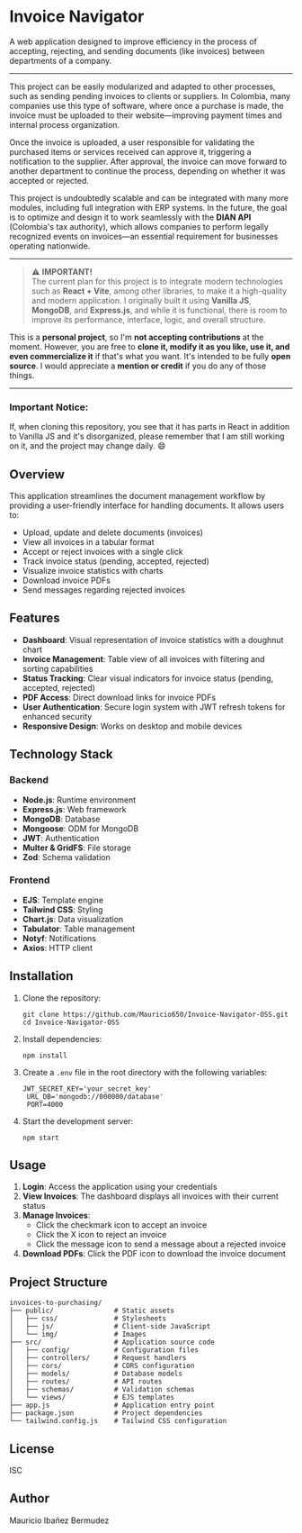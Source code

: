 # Invoice Navigator

A web application designed to improve efficiency in the process of accepting, rejecting, and sending documents (like invoices) between departments of a company.

---

This project can be easily modularized and adapted to other processes, such as sending pending invoices to clients or suppliers. In Colombia, many companies use this type of software, where once a purchase is made, the invoice must be uploaded to their website—improving payment times and internal process organization.

Once the invoice is uploaded, a user responsible for validating the purchased items or services received can approve it, triggering a notification to the supplier. After approval, the invoice can move forward to another department to continue the process, depending on whether it was accepted or rejected.

This project is undoubtedly scalable and can be integrated with many more modules, including full integration with ERP systems. In the future, the goal is to optimize and design it to work seamlessly with the **DIAN API** (Colombia's tax authority), which allows companies to perform legally recognized events on invoices—an essential requirement for businesses operating nationwide.

---

> ⚠️ **IMPORTANT!**  
The current plan for this project is to integrate modern technologies such as **React + Vite**, among other libraries, to make it a high-quality and modern application. I originally built it using **Vanilla JS**, **MongoDB**, and **Express.js**, and while it is functional, there is room to improve its performance, interface, logic, and overall structure.

This is a **personal project**, so I'm **not accepting contributions** at the moment. However, you are free to **clone it, modify it as you like, use it, and even commercialize it** if that's what you want. It's intended to be fully **open source**. I would appreciate a **mention or credit** if you do any of those things.

---

### Important Notice:
If, when cloning this repository, you see that it has parts in React in addition to Vanilla JS and it's disorganized, please remember that I am still working on it, and the project may change daily. 😄



## Overview

This application streamlines the document management workflow by providing a user-friendly interface for handling documents. It allows users to:

- Upload, update and delete documents (invoices)
- View all invoices in a tabular format
- Accept or reject invoices with a single click
- Track invoice status (pending, accepted, rejected)
- Visualize invoice statistics with charts
- Download invoice PDFs
- Send messages regarding rejected invoices

## Features

- **Dashboard**: Visual representation of invoice statistics with a doughnut chart
- **Invoice Management**: Table view of all invoices with filtering and sorting capabilities
- **Status Tracking**: Clear visual indicators for invoice status (pending, accepted, rejected)
- **PDF Access**: Direct download links for invoice PDFs
- **User Authentication**: Secure login system with JWT refresh tokens for enhanced security
- **Responsive Design**: Works on desktop and mobile devices

## Technology Stack

### Backend
- **Node.js**: Runtime environment
- **Express.js**: Web framework
- **MongoDB**: Database
- **Mongoose**: ODM for MongoDB
- **JWT**: Authentication
- **Multer & GridFS**: File storage
- **Zod**: Schema validation

### Frontend
- **EJS**: Template engine
- **Tailwind CSS**: Styling
- **Chart.js**: Data visualization
- **Tabulator**: Table management
- **Notyf**: Notifications
- **Axios**: HTTP client

## Installation

1. Clone the repository:
   ```
   git clone https://github.com/Mauricio650/Invoice-Navigator-OSS.git
   cd Invoice-Navigator-OSS
   ```

2. Install dependencies:
   ```
   npm install
   ```

3. Create a `.env` file in the root directory with the following variables:
   ```
   JWT_SECRET_KEY='your_secret_key'
    URL_DB='mongodb://000000/database'
    PORT=4000
   ```

4. Start the development server:
   ```
   npm start
   ```

## Usage

1. **Login**: Access the application using your credentials
2. **View Invoices**: The dashboard displays all invoices with their current status
3. **Manage Invoices**: 
   - Click the checkmark icon to accept an invoice
   - Click the X icon to reject an invoice
   - Click the message icon to send a message about a rejected invoice
4. **Download PDFs**: Click the PDF icon to download the invoice document

## Project Structure

```
invoices-to-purchasing/
├── public/               # Static assets
│   ├── css/              # Stylesheets
│   ├── js/               # Client-side JavaScript
│   └── img/              # Images
├── src/                  # Application source code
│   ├── config/           # Configuration files
│   ├── controllers/      # Request handlers
│   ├── cors/             # CORS configuration
│   ├── models/           # Database models
│   ├── routes/           # API routes
│   ├── schemas/          # Validation schemas
│   └── views/            # EJS templates
├── app.js                # Application entry point
├── package.json          # Project dependencies
└── tailwind.config.js    # Tailwind CSS configuration
```

## License

ISC

## Author

Mauricio Ibañez Bermudez 
